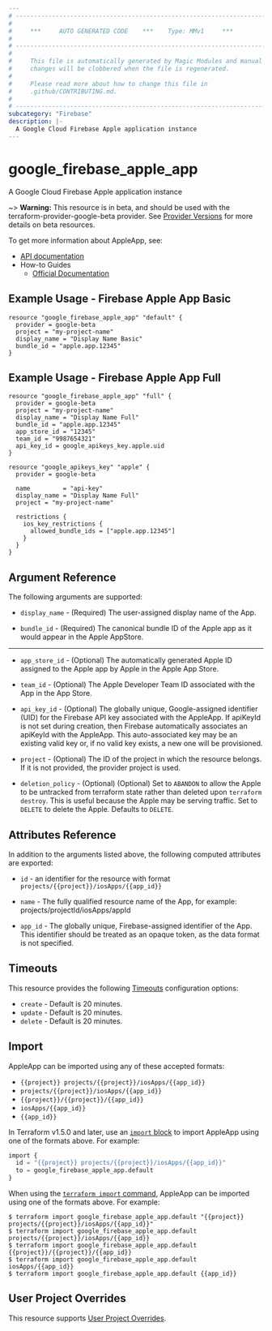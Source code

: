 ```yaml
---
# ----------------------------------------------------------------------------
#
#     ***     AUTO GENERATED CODE    ***    Type: MMv1     ***
#
# ----------------------------------------------------------------------------
#
#     This file is automatically generated by Magic Modules and manual
#     changes will be clobbered when the file is regenerated.
#
#     Please read more about how to change this file in
#     .github/CONTRIBUTING.md.
#
# ----------------------------------------------------------------------------
subcategory: "Firebase"
description: |-
  A Google Cloud Firebase Apple application instance
---
```


# google_firebase_apple_app

A Google Cloud Firebase Apple application instance

~> **Warning:** This resource is in beta, and should be used with the terraform-provider-google-beta provider.
See [Provider Versions](https://terraform.io/docs/providers/google/guides/provider_versions.html) for more details on beta resources.

To get more information about AppleApp, see:

* [API documentation](https://firebase.google.com/docs/reference/firebase-management/rest/v1beta1/projects.iosApps)
* How-to Guides
    * [Official Documentation](https://firebase.google.com/docs/ios/setup)

## Example Usage - Firebase Apple App Basic


```hcl
resource "google_firebase_apple_app" "default" {
  provider = google-beta
  project = "my-project-name"
  display_name = "Display Name Basic"
  bundle_id = "apple.app.12345"
}
```
## Example Usage - Firebase Apple App Full


```hcl
resource "google_firebase_apple_app" "full" {
  provider = google-beta
  project = "my-project-name"
  display_name = "Display Name Full"
  bundle_id = "apple.app.12345"
  app_store_id = "12345"
  team_id = "9987654321"
  api_key_id = google_apikeys_key.apple.uid
}

resource "google_apikeys_key" "apple" {
  provider = google-beta

  name         = "api-key"
  display_name = "Display Name Full"
  project = "my-project-name"
  
  restrictions {
    ios_key_restrictions {
      allowed_bundle_ids = ["apple.app.12345"]
    }
  }
}
```

## Argument Reference

The following arguments are supported:


* `display_name` -
  (Required)
  The user-assigned display name of the App.

* `bundle_id` -
  (Required)
  The canonical bundle ID of the Apple app as it would appear in the Apple AppStore.


- - -


* `app_store_id` -
  (Optional)
  The automatically generated Apple ID assigned to the Apple app by Apple in the Apple App Store.

* `team_id` -
  (Optional)
  The Apple Developer Team ID associated with the App in the App Store.

* `api_key_id` -
  (Optional)
  The globally unique, Google-assigned identifier (UID) for the Firebase API key associated with the AppleApp.
  If apiKeyId is not set during creation, then Firebase automatically associates an apiKeyId with the AppleApp.
  This auto-associated key may be an existing valid key or, if no valid key exists, a new one will be provisioned.

* `project` - (Optional) The ID of the project in which the resource belongs.
    If it is not provided, the provider project is used.

* `deletion_policy` - (Optional) (Optional) Set to `ABANDON` to allow the Apple to be untracked from terraform state
rather than deleted upon `terraform destroy`. This is useful because the Apple may be
serving traffic. Set to `DELETE` to delete the Apple. Defaults to `DELETE`.


## Attributes Reference

In addition to the arguments listed above, the following computed attributes are exported:

* `id` - an identifier for the resource with format `projects/{{project}}/iosApps/{{app_id}}`

* `name` -
  The fully qualified resource name of the App, for example:
  projects/projectId/iosApps/appId

* `app_id` -
  The globally unique, Firebase-assigned identifier of the App.
  This identifier should be treated as an opaque token, as the data format is not specified.


## Timeouts

This resource provides the following
[Timeouts](https://developer.hashicorp.com/terraform/plugin/sdkv2/resources/retries-and-customizable-timeouts) configuration options:

- `create` - Default is 20 minutes.
- `update` - Default is 20 minutes.
- `delete` - Default is 20 minutes.

## Import


AppleApp can be imported using any of these accepted formats:

* `{{project}} projects/{{project}}/iosApps/{{app_id}}`
* `projects/{{project}}/iosApps/{{app_id}}`
* `{{project}}/{{project}}/{{app_id}}`
* `iosApps/{{app_id}}`
* `{{app_id}}`


In Terraform v1.5.0 and later, use an [`import` block](https://developer.hashicorp.com/terraform/language/import) to import AppleApp using one of the formats above. For example:

```tf
import {
  id = "{{project}} projects/{{project}}/iosApps/{{app_id}}"
  to = google_firebase_apple_app.default
}
```

When using the [`terraform import` command](https://developer.hashicorp.com/terraform/cli/commands/import), AppleApp can be imported using one of the formats above. For example:

```
$ terraform import google_firebase_apple_app.default "{{project}} projects/{{project}}/iosApps/{{app_id}}"
$ terraform import google_firebase_apple_app.default projects/{{project}}/iosApps/{{app_id}}
$ terraform import google_firebase_apple_app.default {{project}}/{{project}}/{{app_id}}
$ terraform import google_firebase_apple_app.default iosApps/{{app_id}}
$ terraform import google_firebase_apple_app.default {{app_id}}
```

## User Project Overrides

This resource supports [User Project Overrides](https://registry.terraform.io/providers/hashicorp/google/latest/docs/guides/provider_reference#user_project_override).
